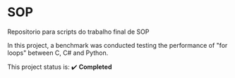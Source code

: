 # SOP
Repositorio para scripts do trabalho final de SOP

In this project, a benchmark was conducted testing the performance of "for loops" between C, C# and Python.

This project status is: :heavy_check_mark: <b>Completed<b>
